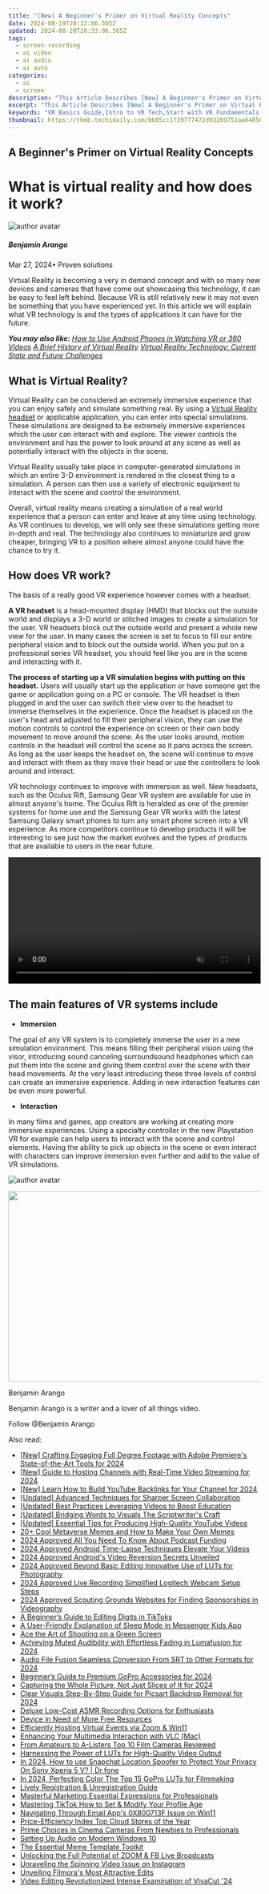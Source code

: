 ```yaml
---
title: "[New] A Beginner's Primer on Virtual Reality Concepts"
date: 2024-08-19T20:33:06.505Z
updated: 2024-08-20T20:33:06.505Z
tags: 
  - screen-recording
  - ai video
  - ai audio
  - ai auto
categories: 
  - ai
  - screen
description: "This Article Describes [New] A Beginner's Primer on Virtual Reality Concepts"
excerpt: "This Article Describes [New] A Beginner's Primer on Virtual Reality Concepts"
keywords: "VR Basics Guide,Intro to VR Tech,Start with VR Fundamentals,VR Beginner's Overview,First Steps in Virtual Reality,Foundations of Virtual Worlds,Getting Started with VR Concepts"
thumbnail: https://thmb.techidaily.com/bb05cc1f39777472d93269752aa648567cff43de237a4feeb628da33c12d9648.jpg
---
```


## A Beginner's Primer on Virtual Reality Concepts

# What is virtual reality and how does it work?

![author avatar](https://images.wondershare.com/filmora/article-images/benjamin-arango-author.jpg)

##### Benjamin Arango

 Mar 27, 2024• Proven solutions

 Virtual Reality is becoming a very in demand concept and with so many new devices and cameras that have come out showcasing this technology, it can be easy to feel left behind. Because VR is still relatively new it may not even be something that you have experienced yet. In this article we will explain what VR technology is and the types of applications it can have for the future.

 **_You may also like:_**
_[How to Use Android Phones in Watching VR or 360 Videos](https://tools.techidaily.com/wondershare/filmora/download/)_
_[A Brief History of Virtual Reality](https://tools.techidaily.com/wondershare/filmora/download/)_
_[Virtual Reality Technology: Current State and Future Challenges]( https://filmora.wondershare.com/virtual-reality/virtual-reality-technology-current-state-and-future-challenges.html)_

## What is Virtual Reality?

 Virtual Reality can be considered an extremely immersive experience that you can enjoy safely and simulate something real. By using a [Virtual Reality headset]( https://filmora.wondershare.com/virtual-reality/what-is-vr-headset.html) or applicable application, you can enter into special simulations. These simulations are designed to be extremely immersive experiences which the user can interact with and explore. The viewer controls the environment and has the power to look around at any scene as well as potentially interact with the objects in the scene.

 Virtual Reality usually take place in computer-generated simulations in which an entire 3-D environment is rendered in the closest thing to a simulation. A person can then use a variety of electronic equipment to interact with the scene and control the environment.

 Overall, virtual reality means creating a simulation of a real world experience that a person can enter and leave at any time using technology. As VR continues to develop, we will only see these simulations getting more in-depth and real. The technology also continues to miniaturize and grow cheaper, bringing VR to a position where almost anyone could have the chance to try it.

## How does VR work?

 The basis of a really good VR experience however comes with a headset.

**A VR headset** is a head-mounted display (HMD) that blocks out the outside world and displays a 3-D world or stitched images to create a simulation for the user. VR headsets block out the outside world and present a whole new view for the user. In many cases the screen is set to focus to fill our entire peripheral vision and to block out the outside world. When you put on a professional series VR headset, you should feel like you are in the scene and interacting with it.

**The process of starting up a VR simulation begins with putting on this headset.** Users will usually start up the application or have someone get the game or application going on a PC or console. The VR headset is then plugged in and the user can switch their view over to the headset to immerse themselves in the experience. Once the headset is placed on the user's head and adjusted to fill their peripheral vision, they can use the motion controls to control the experience on screen or their own body movement to move around the scene. As the user looks around, motion controls in the headset will control the scene as it pans across the screen. As long as the user keeps the headset on, the scene will continue to move and interact with them as they move their head or use the controllers to look around and interact.

 VR technology continues to improve with immersion as well. New headsets, such as the Oculus Rift, Samsung Gear VR system are available for use in almost anyone's home. The Oculus Rift is heralded as one of the premier systems for home use and the Samsung Gear VR works with the latest Samsung Galaxy smart phones to turn any smart phone screen into a VR experience. As more competitors continue to develop products it will be interesting to see just how the market evolves and the types of products that are available to users in the near future.

<!-- affiliate ads begin -->
<a href="https://secure.2checkout.com/order/checkout.php?PRODS=36506229&QTY=1&AFFILIATE=108875&CART=1"><video width="100%" height="" class="rounded-t-md shadow-lg relative z-20" controls="" autoplay="" loop="" muted="" playsinline="" webkit-playinginline="">
<source type="video/mp4" src="https://aidaform.com/images/videos/aidaform-welcome-site.mp4"><source type="video/webm" src="https://aidaform.com/images/videos/aidaform-welcome-site.webm"></video></a>
<!-- affiliate ads end -->
## The main features of VR systems include

* **Immersion**

 The goal of any VR system is to completely immerse the user in a new simulation environment. This means filling their peripheral vision using the visor, introducing sound canceling surroundsound headphones which can put them into the scene and giving them control over the scene with their head movements. At the very least introducing these three levels of control can create an immersive experience. Adding in new interaction features can be even more powerful.

* **Interaction**

 In many films and games, app creators are working at creating more immersive experiences. Using a specialty controller in the new Playstation VR for example can help users to interact with the scene and control elements. Having the ability to pick up objects in the scene or even interact with characters can improve immersion even further and add to the value of VR simulations.

![author avatar](https://images.wondershare.com/filmora/article-images/benjamin-arango-author.jpg)

<!-- affiliate ads begin -->
<a href="https://twopages.pxf.io/c/5597632/2016067/18544" target="_top" id="2016067"><img src="//a.impactradius-go.com/display-ad/18544-2016067" border="0" alt="" width="1020" height="380"/></a><img height="0" width="0" src="https://imp.pxf.io/i/5597632/2016067/18544" style="position:absolute;visibility:hidden;" border="0" />
<!-- affiliate ads end -->
Benjamin Arango

Benjamin Arango is a writer and a lover of all things video.

Follow @Benjamin Arango

<span class="atpl-alsoreadstyle">Also read:</span>
<div><ul>
<li><a href="https://fox-links.techidaily.com/new-crafting-engaging-full-degree-footage-with-adobe-premieres-state-of-the-art-tools-for-2024/"><u>[New] Crafting Engaging Full Degree Footage with Adobe Premiere's State-of-the-Art Tools for 2024</u></a></li>
<li><a href="https://discord-videos.techidaily.com/new-guide-to-hosting-channels-with-real-time-video-streaming-for-2024/"><u>[New] Guide to Hosting Channels with Real-Time Video Streaming for 2024</u></a></li>
<li><a href="https://eaxpv-info.techidaily.com/new-learn-how-to-build-youtube-backlinks-for-your-channel-for-2024/"><u>[New] Learn How to Build YouTube Backlinks for Your Channel for 2024</u></a></li>
<li><a href="https://extra-resources.techidaily.com/updated-advanced-techniques-for-sharper-screen-collaboration/"><u>[Updated] Advanced Techniques for Sharper Screen Collaboration</u></a></li>
<li><a href="https://extra-resources.techidaily.com/updated-best-practices-leveraging-videos-to-boost-education/"><u>[Updated] Best Practices  Leveraging Videos to Boost Education</u></a></li>
<li><a href="https://extra-resources.techidaily.com/updated-bridging-words-to-visuals-the-scriptwriters-craft/"><u>[Updated] Bridging Words to Visuals  The Scriptwriter's Craft</u></a></li>
<li><a href="https://youtube-web.techidaily.com/ed-essential-tips-for-producing-high-quality-youtube-videos/"><u>[Updated] Essential Tips for Producing High-Quality YouTube Videos</u></a></li>
<li><a href="https://extra-resources.techidaily.com/20plus-cool-metaverse-memes-and-how-to-make-your-own-memes/"><u>20+ Cool Metaverse Memes and How to Make Your Own Memes</u></a></li>
<li><a href="https://extra-resources.techidaily.com/2024-approved-all-you-need-to-know-about-podcast-funding/"><u>2024 Approved  All You Need To Know About Podcast Funding</u></a></li>
<li><a href="https://extra-resources.techidaily.com/2024-approved-android-time-lapse-techniques-elevate-your-videos/"><u>2024 Approved  Android Time-Lapse Techniques  Elevate Your Videos</u></a></li>
<li><a href="https://extra-resources.techidaily.com/2024-approved-androids-video-reversion-secrets-unveiled/"><u>2024 Approved  Android's Video Reversion Secrets Unveiled</u></a></li>
<li><a href="https://extra-resources.techidaily.com/2024-approved-beyond-basic-editing-innovative-use-of-luts-for-photography/"><u>2024 Approved  Beyond Basic Editing  Innovative Use of LUTs for Photography</u></a></li>
<li><a href="https://remote-screen-capture.techidaily.com/2024-approved-live-recording-simplified-logitech-webcam-setup-steps/"><u>2024 Approved  Live Recording Simplified  Logitech Webcam Setup Steps</u></a></li>
<li><a href="https://youtube-stream.techidaily.com/2024-approved-scouting-grounds-websites-for-finding-sponsorships-in-videography/"><u>2024 Approved  Scouting Grounds  Websites for Finding Sponsorships in Videography</u></a></li>
<li><a href="https://extra-resources.techidaily.com/a-beginners-guide-to-editing-digits-in-tiktoks/"><u>A Beginner’s Guide to Editing Digits in TikToks</u></a></li>
<li><a href="https://facebook.techidaily.com/a-user-friendly-explanation-of-sleep-mode-in-messenger-kids-app/"><u>A User-Friendly Explanation of Sleep Mode in Messenger Kids App</u></a></li>
<li><a href="https://extra-resources.techidaily.com/ace-the-art-of-shooting-on-a-green-screen/"><u>Ace the Art of Shooting on a Green Screen</u></a></li>
<li><a href="https://extra-resources.techidaily.com/achieving-muted-audibility-with-effortless-fading-in-lumafusion-for-2024/"><u>Achieving Muted Audibility with Effortless Fading in Lumafusion for 2024</u></a></li>
<li><a href="https://extra-resources.techidaily.com/audio-file-fusion-seamless-conversion-from-srt-to-other-formats-for-2024/"><u>Audio File Fusion  Seamless Conversion From SRT to Other Formats for 2024</u></a></li>
<li><a href="https://extra-resources.techidaily.com/beginners-guide-to-premium-gopro-accessories-for-2024/"><u>Beginner’s Guide to Premium GoPro Accessories for 2024</u></a></li>
<li><a href="https://extra-hints.techidaily.com/capturing-the-whole-picture-not-just-slices-of-it-for-2024/"><u>Capturing the Whole Picture, Not Just Slices of It for 2024</u></a></li>
<li><a href="https://extra-resources.techidaily.com/clear-visuals-step-by-step-guide-for-picsart-backdrop-removal-for-2024/"><u>Clear Visuals  Step-By-Step Guide for Picsart Backdrop Removal for 2024</u></a></li>
<li><a href="https://extra-resources.techidaily.com/deluxe-low-cost-asmr-recording-options-for-enthusiasts/"><u>Deluxe Low-Cost ASMR Recording Options for Enthusiasts</u></a></li>
<li><a href="https://driver-error.techidaily.com/device-in-need-of-more-free-resources/"><u>Device in Need of More Free Resources</u></a></li>
<li><a href="https://extra-resources.techidaily.com/efficiently-hosting-virtual-events-via-zoom-and-win11/"><u>Efficiently Hosting Virtual Events via Zoom & Win11</u></a></li>
<li><a href="https://extra-resources.techidaily.com/enhancing-your-multimedia-interaction-with-vlc-mac/"><u>Enhancing Your Multimedia Interaction with VLC (Mac)</u></a></li>
<li><a href="https://extra-resources.techidaily.com/from-amateurs-to-a-listers-top-10-film-cameras-reviewed/"><u>From Amateurs to A-Listers  Top 10 Film Cameras Reviewed</u></a></li>
<li><a href="https://extra-resources.techidaily.com/harnessing-the-power-of-luts-for-high-quality-video-output/"><u>Harnessing the Power of LUTs for High-Quality Video Output</u></a></li>
<li><a href="https://phone-solutions.techidaily.com/in-2024-how-to-use-snapchat-location-spoofer-to-protect-your-privacy-on-sony-xperia-5-v-drfone-by-drfone-virtual-android/"><u>In 2024, How to use Snapchat Location Spoofer to Protect Your Privacy On Sony Xperia 5 V? | Dr.fone</u></a></li>
<li><a href="https://extra-skills.techidaily.com/in-2024-perfecting-color-the-top-15-gopro-luts-for-filmmaking/"><u>In 2024, Perfecting Color  The Top 15 GoPro LUTs for Filmmaking</u></a></li>
<li><a href="https://extra-resources.techidaily.com/lively-registration-and-unregistration-guide/"><u>Lively Registration & Unregistration Guide</u></a></li>
<li><a href="https://extra-information.techidaily.com/masterful-marketing-essential-expressions-for-professionals/"><u>Masterful Marketing  Essential Expressions for Professionals</u></a></li>
<li><a href="https://extra-resources.techidaily.com/mastering-tiktok-how-to-set-and-modify-your-profile-age/"><u>Mastering TikTok  How to Set & Modify Your Profile Age</u></a></li>
<li><a href="https://win11.techidaily.com/navigating-through-email-apps-0x800713f-issue-on-win11/"><u>Navigating Through Email App's 0X800713F Issue on Win11</u></a></li>
<li><a href="https://extra-resources.techidaily.com/price-efficiency-index-top-cloud-stores-of-the-year/"><u>Price-Efficiency Index  Top Cloud Stores of the Year</u></a></li>
<li><a href="https://extra-resources.techidaily.com/prime-choices-in-cinema-cameras-from-newbies-to-professionals/"><u>Prime Choices in Cinema Cameras  From Newbies to Professionals</u></a></li>
<li><a href="https://extra-resources.techidaily.com/setting-up-audio-on-modern-windows-10/"><u>Setting Up Audio on Modern Windows 10</u></a></li>
<li><a href="https://fox-blue.techidaily.com/the-essential-meme-template-toolkit/"><u>The Essential Meme Template Toolkit</u></a></li>
<li><a href="https://extra-resources.techidaily.com/unlocking-the-full-potential-of-zoom-and-fb-live-broadcasts/"><u>Unlocking the Full Potential of ZOOM & FB Live Broadcasts</u></a></li>
<li><a href="https://extra-resources.techidaily.com/unraveling-the-spinning-video-issue-on-instagram/"><u>Unraveling the Spinning Video Issue on Instagram</u></a></li>
<li><a href="https://extra-resources.techidaily.com/unveiling-filmoras-most-attractive-edits/"><u>Unveiling Filmora's Most Attractive Edits</u></a></li>
<li><a href="https://extra-resources.techidaily.com/video-editing-revolutionized-intense-examination-of-vivacut-24/"><u>Video Editing Revolutionized  Intense Examination of VivaCut '24</u></a></li>
</ul></div>

<ins class="adsbygoogle"
      style="display:block"
      data-ad-client="ca-pub-7571918770474297"
      data-ad-slot="8358498916"
      data-ad-format="auto"
      data-full-width-responsive="true"></ins>